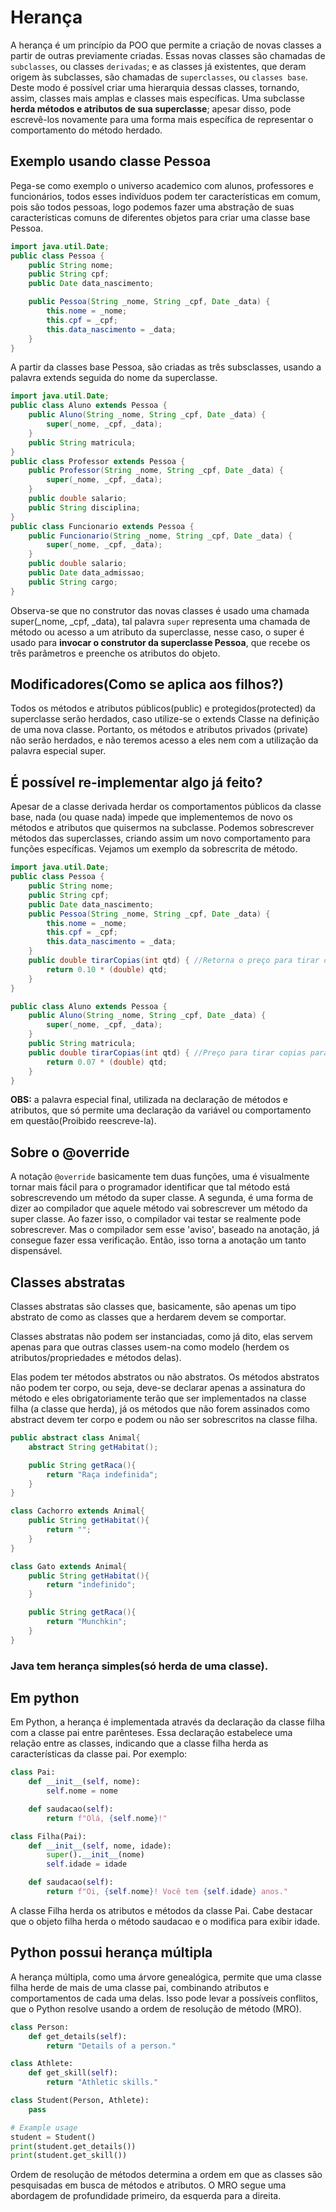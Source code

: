 # Herança

A herança é um princípio da POO que permite a criação de novas classes a partir de outras previamente criadas. Essas novas classes são chamadas de `subclasses`, ou classes `derivadas`; e as classes já existentes, que deram origem às subclasses, são chamadas de `superclasses`, ou `classes base`. Deste modo é possível criar uma hierarquia dessas classes, tornando, assim, classes mais amplas e classes mais específicas. Uma subclasse **herda métodos e atributos de sua superclasse**; apesar disso, pode escrevê-los novamente para uma forma mais específica de representar o comportamento do método herdado.

## Exemplo usando classe Pessoa
Pega-se como exemplo o universo academico com alunos, professores e funcionários, todos esses indivíduos podem ter características em comum, pois são todos pessoas, logo podemos fazer uma abstração de suas características comuns de diferentes objetos para criar uma classe base Pessoa.

```java
import java.util.Date;
public class Pessoa {
	public String nome;
	public String cpf;
	public Date data_nascimento;

	public Pessoa(String _nome, String _cpf, Date _data) {
		this.nome = _nome;
		this.cpf = _cpf;
		this.data_nascimento = _data;
	}
}
```
A partir da classes base Pessoa, são criadas as três subsclasses, usando a palavra extends seguida do nome da superclasse.

```java
import java.util.Date;
public class Aluno extends Pessoa {
	public Aluno(String _nome, String _cpf, Date _data) {
		super(_nome, _cpf, _data);
	}
	public String matricula;
}
public class Professor extends Pessoa {
	public Professor(String _nome, String _cpf, Date _data) {
		super(_nome, _cpf, _data);
	}
	public double salario;
	public String disciplina;
}
public class Funcionario extends Pessoa {
	public Funcionario(String _nome, String _cpf, Date _data) {
		super(_nome, _cpf, _data);
	}
	public double salario;
	public Date data_admissao;
	public String cargo;
}
```
Observa-se que no construtor das novas classes é usado uma chamada super(_nome, _cpf, _data), tal palavra `super` representa uma chamada de método ou acesso a um atributo da superclasse, nesse caso, o super é usado para **invocar o construtor da superclasse Pessoa**, que recebe os três parâmetros e preenche os atributos do objeto.

## Modificadores(Como se aplica aos filhos?)

Todos os métodos e atributos públicos(public) e protegidos(protected) da superclasse serão herdados, caso utilize-se o extends Classe na definição de uma nova classe. Portanto, os métodos e atributos privados (private) não serão herdados, e não teremos acesso a eles nem com a utilização da palavra especial super.

## É possível re-implementar algo já feito?
Apesar de a classe derivada herdar os comportamentos públicos da classe base, nada (ou quase nada) impede que implementemos de novo os métodos e atributos que quisermos na subclasse. Podemos sobrescrever métodos das superclasses, criando assim um novo comportamento para funções específicas. Vejamos um exemplo da sobrescrita de método.
```java
import java.util.Date;
public class Pessoa {
	public String nome;
	public String cpf;
	public Date data_nascimento;
	public Pessoa(String _nome, String _cpf, Date _data) {
		this.nome = _nome;
		this.cpf = _cpf;
		this.data_nascimento = _data;
	}
	public double tirarCopias(int qtd) { //Retorna o preço para tirar copias
		return 0.10 * (double) qtd;
	}
}

public class Aluno extends Pessoa {
	public Aluno(String _nome, String _cpf, Date _data) {
		super(_nome, _cpf, _data);
	}
	public String matricula;
	public double tirarCopias(int qtd) { //Preço para tirar copias para alunos
		return 0.07 * (double) qtd;
	}
}
```
**OBS:** a palavra especial final, utilizada na declaração de métodos e atributos, que só permite uma declaração da variável ou comportamento em questão(Proibido reescreve-la).

## Sobre o @override
A notação `@override` basicamente tem duas funções, uma é visualmente tornar mais fácil para o programador identificar que tal método está sobrescrevendo um método da super classe.
A segunda, é uma forma de dizer ao compilador que aquele método vai sobrescrever um método da super classe. Ao fazer isso, o compilador vai testar se realmente pode sobrescrever. Mas o compilador sem esse 'aviso', baseado na anotação, já consegue fazer essa verificação. Então, isso torna a anotação um tanto dispensável.

## Classes abstratas
Classes abstratas são classes que, basicamente, são apenas um tipo abstrato de como as classes que a herdarem devem se comportar.

Classes abstratas não podem ser instanciadas, como já dito, elas servem apenas para que outras classes usem-na como modelo (herdem os atributos/propriedades e métodos delas).

Elas podem ter métodos abstratos ou não abstratos.
Os métodos abstratos não podem ter corpo, ou seja, deve-se declarar apenas a assinatura do método e eles obrigatoriamente terão que ser implementados na classe filha (a classe que herda), já os métodos que não forem assinados como abstract devem ter corpo e podem ou não ser sobrescritos na classe filha.
```java
public abstract class Animal{        
    abstract String getHabitat();

    public String getRaca(){
        return "Raça indefinida";
    }
}

class Cachorro extends Animal{
    public String getHabitat(){
        return "";
    }
}

class Gato extends Animal{
    public String getHabitat(){
        return "indefinido";
    }

    public String getRaca(){
        return "Munchkin";
    }
}
```

### Java tem herança simples(só herda de uma classe).

## Em python
Em Python, a herança é implementada através da declaração da classe filha com a classe pai entre parênteses. Essa declaração estabelece uma relação entre as classes, indicando que a classe filha herda as características da classe pai. Por exemplo:
```py
class Pai:
    def __init__(self, nome):
        self.nome = nome

    def saudacao(self):
        return f"Olá, {self.nome}!"

class Filha(Pai):
    def __init__(self, nome, idade):
        super().__init__(nome)
        self.idade = idade

    def saudacao(self):
        return f"Oi, {self.nome}! Você tem {self.idade} anos."
```
A classe Filha herda os atributos e métodos da classe Pai. Cabe destacar que o objeto filha herda o método saudacao e o modifica para exibir idade.

## Python possui herança múltipla
A herança múltipla, como uma árvore genealógica, permite que uma classe filha herde de mais de uma classe pai, combinando atributos e comportamentos de cada uma delas. Isso pode levar a possíveis conflitos, que o Python resolve usando a ordem de resolução de método (MRO).
```py
class Person:
    def get_details(self):
        return "Details of a person."

class Athlete:
    def get_skill(self):
        return "Athletic skills."

class Student(Person, Athlete):
    pass

# Example usage
student = Student()
print(student.get_details())
print(student.get_skill())
```
Ordem de resolução de métodos determina a ordem em que as classes são pesquisadas em busca de métodos e atributos. O MRO segue uma abordagem de profundidade primeiro, da esquerda para a direita.